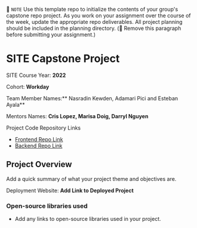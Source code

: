 📝 `NOTE` Use this template repo to initialize the contents of your group's capstone repo project. As you work on your assignment over the course of the week, update the appropriate repo deliverables. All project planning should be included in the planning directory. (🚫 Remove this paragraph before submitting your assignment.)

# SITE Capstone Project


SITE Course Year: **2022**

Cohort: **Workday**

Team Member Names:** Nasradin Kewden, Adamari Pici and Esteban Ayala**

Mentors Names: **Cris Lopez, Marisa Doig, Darryl Nguyen**

Project Code Repository Links

* [Frontend Repo Link]()
* [Backend Repo Link]()

## Project Overview

Add a quick summary of what your project theme and objectives are. 

Deployment Website: **Add Link to Deployed Project**

### Open-source libraries used

- Add any links to open-source libraries used in your project.
